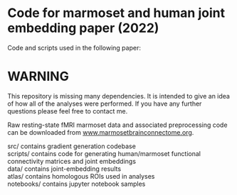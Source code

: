 # Code for marmoset and human joint embedding paper (2022)
Code and scripts used in the following paper:

# WARNING
This repository is missing many dependencies. It is intended to give an idea of how all of the analyses were performed. If you have any further questions please feel free to contact me.

Raw resting-state fMRI marmoset data and associated preprocessing code can be downloaded from www.marmosetbrainconnectome.org.

src/ contains gradient generation codebase \
scripts/ contains code for generating human/marmoset functional connectivity matrices and joint embeddings \
data/ contains joint-embedding results \
atlas/ contains homologous ROIs used in analyses \
notebooks/ contains jupyter notebook samples 
